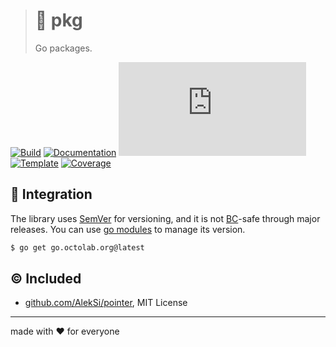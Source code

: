 > # 🧰 pkg
>
> Go packages.

[![Build][build.icon]][build.page]
[![Documentation][docs.icon]][docs.page]
[![Quality][quality.icon]][quality.page]
[![Template][template.icon]][template.page]
[![Coverage][coverage.icon]][coverage.page]

## 🧩 Integration

The library uses [SemVer](https://semver.org) for versioning, and it is not
[BC](https://en.wikipedia.org/wiki/Backward_compatibility)-safe through major releases.
You can use [go modules](https://github.com/golang/go/wiki/Modules) to manage its version.

```bash
$ go get go.octolab.org@latest
```

## ©️ Included

- [github.com/AlekSi/pointer](https://github.com/AlekSi/pointer), MIT License

---

made with ❤️ for everyone

[build.page]:       https://travis-ci.org/octolab/pkg
[build.icon]:       https://travis-ci.org/octolab/pkg.svg?branch=master
[coverage.page]:    https://codeclimate.com/github/octolab/pkg/test_coverage
[coverage.icon]:    https://api.codeclimate.com/v1/badges/c570179a9335c747e77c/test_coverage
[design.page]:      https://www.notion.so/33715348cc114ea79dd350a25d16e0b0?r=0b753cbf767346f5a6fd51194829a2f3
[docs.page]:        https://pkg.go.dev/go.octolab.org
[docs.icon]:        https://img.shields.io/badge/docs-pkg.go.dev-blue
[promo.page]:       https://github.com/octolab/pkg
[quality.page]:     https://goreportcard.com/report/go.octolab.org
[quality.icon]:     https://goreportcard.com/badge/go.octolab.org
[template.page]:    https://github.com/octomation/go-module
[template.icon]:    https://img.shields.io/badge/template-go--module-blue
